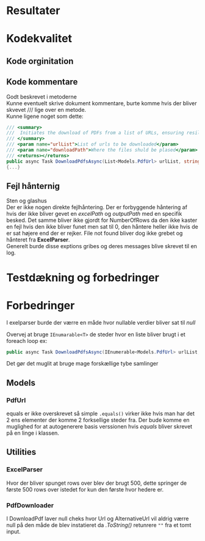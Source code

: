 # Resultater

# Kodekvalitet

## Kode orginitation

## Kode kommentare

Godt beskrevet i metoderne  
Kunne eventuelt skrive dokument kommentare, burte komme hvis der bliver skvevet /// lige over en metode.   
Kunne ligene noget som dette:
``` c#
/// <summary>
///  Initiates the download of PDFs from a list of URLs, ensuring resilience and concurrency control.
/// </summary>
/// <param name="urlList">List of urls to be downloaded</param>
/// <param name="downloadPath">Where the files shuld be plased</param>
/// <returns></returns>
public async Task DownloadPdfsAsync(List<Models.PdfUrl> urlList, string downloadPath)
{...}
```

## Fejl hånternig

Sten og glashus  
Der er ikke nogen direkte fejlhåntering. Der er forbyggende håntering af hvis der ikke bliver gevet en *excelPath* og *outputPath* med en specifik besked. Det samme bliver ikke gjordt for NumberOfRows da den ikke kaster en fejl hvis den ikke bliver funet men sat til 0, den håntere heller ikke hvis de er sat højere end der er rejker. File not found bliver dog ikke grebet og hånteret fra **ExcelParser**.  
Generelt burde disse exptions gribes og deres messages blive skrevet til en log.

# Testdækning og forbedringer

# Forbedringer
I exelparser burde der værre en måde hvor nullable verdier bliver sat til *null*

Overvej at bruge ```IEnumarable<T>``` de steder hvor en liste bliver brugt i et foreach loop ex: 
``` c#
public async Task DownloadPdfsAsync(IEnumerable<Models.PdfUrl> urlList, string downloadPath)
```
Det gør det muglit at bruge mage forskællige tybe samlinger

## Models

### PdfUrl

equals er ikke overskrevet så simple ```.equals()``` virker ikke hvis man har det 2 ens elementer der komme 2 forksellige steder fra. Der bude komme en muglighed for at autogenerere basis verssionen hvis *equals* bliver skrevet på en linge i klassen.  

## Utilities

### ExcelParser

Hvor der bliver spunget rows over blev der brugt 500, dette springer de første 500 rows over istedet for kun den første hvor hedere er.

### PdfDownloader
I DownloadPdf laver null cheks hvor Url og AlternativeUrl vil aldrig værre null på den måde de blev instatieret da *.ToString()* retunrere ```""``` fra et tomt input.